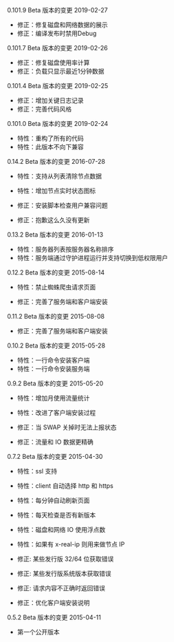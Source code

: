 0.101.9 Beta 版本的变更    2019-02-27

- 修正：修复磁盘和网络数据的展示
- 修正：编译发布时禁用Debug


0.101.7 Beta 版本的变更    2019-02-26

- 修正：修复磁盘使用率计算
- 修正：负载只显示最近1分钟数据


0.101.4 Beta 版本的变更    2019-02-25

- 修正：增加关键日志记录
- 修正：完善代码风格


0.101.0 Beta 版本的变更    2019-02-24

- 特性：重构了所有的代码
- 特性：此版本不向下兼容


0.14.2 Beta 版本的变更    2016-07-28

- 特性：支持从列表清除节点数据
- 特性：增加节点实时状态图标

- 修正：安装脚本检查用户兼容问题
- 修正：抱歉这么久没有更新


0.13.2 Beta 版本的变更    2016-01-13

- 特性：服务器列表按服务器名称排序
- 特性：服务端通过守护进程运行并支持切换到低权限用户


0.12.2 Beta 版本的变更    2015-08-14

- 特性：禁止蜘蛛爬虫请求页面

- 修正：完善了服务端和客户端安装


0.11.2 Beta 版本的变更    2015-08-08

- 修正：完善了服务端和客户端安装


0.10.2 Beta 版本的变更    2015-05-28

- 特性：一行命令安装客户端
- 特性：一行命令安装服务端


0.9.2 Beta 版本的变更    2015-05-20

- 特性：增加月使用流量统计
- 特性：改进了客户端安装过程

- 修正：当 SWAP 关掉时无法上报状态
- 修正：流量和 IO 数据更精确


0.7.2 Beta 版本的变更    2015-04-30

- 特性：ssl 支持
- 特性：client 自动选择 http 和 https
- 特性：每分钟自动刷新页面
- 特性：每天检查是否有新版本
- 特性：磁盘和网络 IO 使用浮点数
- 特性：如果有 x-real-ip 则用来做节点 IP

- 修正: 某些发行版 32/64 位获取错误
- 修正: 某些发行版系统版本获取错误
- 修正: 请求内容不正确时返回错误
- 修正：优化客户端安装说明


0.5.2 Beta 版本的变更   2015-04-11

- 第一个公开版本
